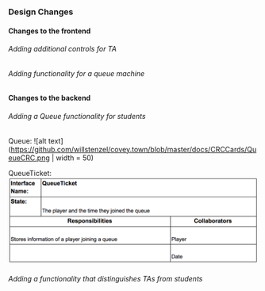 ### Design Changes     

#### Changes to the frontend    
###### Adding additional controls for TA

###### Adding functionality for a queue machine


#### Changes to the backend   
###### Adding a Queue functionality for students
Queue: ![alt text](https://github.com/willstenzel/covey.town/blob/master/docs/CRCCards/QueueCRC.png | width = 50)

QueueTicket: ![alt text](https://github.com/willstenzel/covey.town/blob/master/docs/CRCCards/QueueTicketCRC.png)

###### Adding a functionality that distinguishes TAs from students
